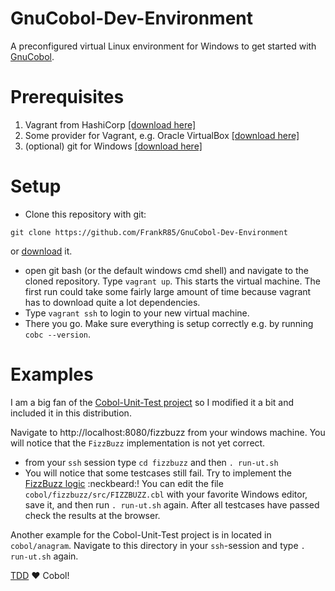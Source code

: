# GnuCobol-Dev-Environment
A preconfigured virtual Linux environment for Windows to get started with [GnuCobol](https://sourceforge.net/projects/open-cobol/).

# Prerequisites
1. Vagrant from HashiCorp [[download here]](https://www.vagrantup.com/downloads.html)
2. Some provider for Vagrant, e.g. Oracle VirtualBox [[download here]](https://www.virtualbox.org/wiki/Downloads)
3. (optional) git for Windows [[download here]](https://git-scm.com/downloads)

# Setup
* Clone this repository with git:
 ```git
git clone https://github.com/FrankR85/GnuCobol-Dev-Environment
```
or [download](https://github.com/FrankR85/GnuCobol-Dev-Environment/archive/master.zip.) it.
* open git bash (or the default windows cmd shell) and navigate to the cloned repository. Type `vagrant up`. This starts the virtual machine. The first run could take some fairly large amount of time because vagrant has to download quite a lot dependencies.
* Type `vagrant ssh` to login to your new virtual machine.
*  There you go. Make sure everything is setup correctly e.g. by running `cobc --version`.

# Examples
I am a big fan of the [Cobol-Unit-Test project](https://github.com/neopragma/cobol-unit-test) so I modified it a bit and included it in this distribution.

Navigate to http://localhost:8080/fizzbuzz from your windows machine. You will notice that the `FizzBuzz` implementation is not yet correct.
* from your `ssh` session type `cd fizzbuzz` and then `. run-ut.sh`
* You will notice that some testcases still fail. Try to implement the [FizzBuzz logic](https://en.wikipedia.org/wiki/Fizz_buzz) :neckbeard:! You can edit the file `cobol/fizzbuzz/src/FIZZBUZZ.cbl` with your favorite Windows editor, save it, and then run `. run-ut.sh` again. After all testcases have passed check the results at the browser.

Another example for the Cobol-Unit-Test project is in located in `cobol/anagram`. Navigate to this directory in your `ssh`-session and type `. run-ut.sh` again.

[TDD](https://en.wikipedia.org/wiki/Test-driven_development) :heart: Cobol!
